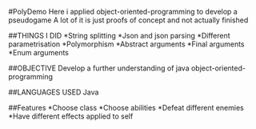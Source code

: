 #PolyDemo
Here i applied object-oriented-programming to develop a pseudogame
A lot of it is just proofs of concept and not actually finished

##THINGS I DID
*String splitting
*Json and json parsing
*Different parametrisation
*Polymorphism
*Abstract arguments
*Final arguments
*Enum arguments

##OBJECTIVE
Develop a further understanding of java object-oriented-programming

##LANGUAGES USED
Java

##Features
*Choose class
*Choose abilities
*Defeat different enemies
*Have different effects applied to self
